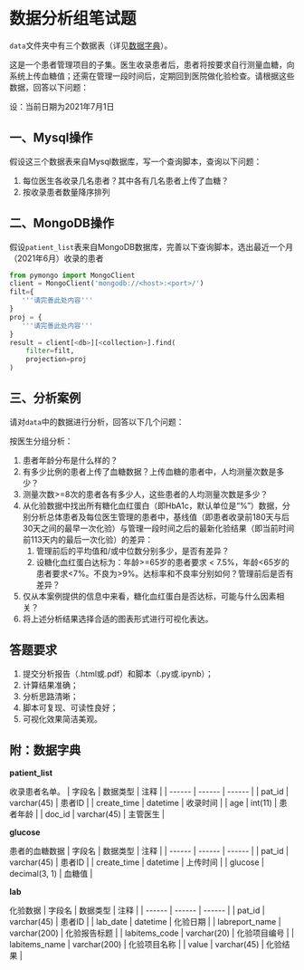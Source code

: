 # 数据分析组笔试题

`data`文件夹中有三个数据表（详见[数据字典](#附数据字典)）。

这是一个患者管理项目的子集。医生收录患者后，患者将按要求自行测量血糖，向系统上传血糖值；还需在管理一段时间后，定期回到医院做化验检查。请根据这些数据，回答以下问题：

设：当前日期为2021年7月1日

## 一、Mysql操作

假设这三个数据表来自Mysql数据库，写一个查询脚本，查询以下问题：
1. 每位医生各收录几名患者？其中各有几名患者上传了血糖？
2. 按收录患者数量降序排列

## 二、MongoDB操作

假设`patient_list`表来自MongoDB数据库，完善以下查询脚本，选出最近一个月（2021年6月）收录的患者

``` python
from pymongo import MongoClient
client = MongoClient('mongodb://<host>:<port>/')
filt={
   '''请完善此处内容'''
}
proj = {
   '''请完善此处内容'''
}
result = client[<db>][<collection>].find(
    filter=filt,
    projection=proj
)
```


## 三、分析案例

请对`data`中的数据进行分析，回答以下几个问题：

按医生分组分析：

1. 患者年龄分布是什么样的？
2. 有多少比例的患者上传了血糖数据？上传血糖的患者中，人均测量次数是多少？
3. 测量次数>=8次的患者各有多少人，这些患者的人均测量次数是多少？   
4. 从化验数据中找出所有糖化血红蛋白（即HbA1c，默认单位是“%”）数据，分别分析总体患者及每位医生管理的患者中，基线值（即患者收录前180天与后30天之间的最早一次化验）与管理一段时间之后的最新化验结果（即当前时间前113天内的最后一次化验）的差异：
   1. 管理前后的平均值和/或中位数分别多少，是否有差异？
   2. 设糖化血红蛋白达标为：年龄>=65岁的患者要求 < 7.5%，年龄<65岁的患者要求<7%。不良为>9%。达标率和不良率分别如何？管理前后是否有差异？
5. 仅从本案例提供的信息中来看，糖化血红蛋白是否达标，可能与什么因素相关？
6. 将上述分析结果选择合适的图表形式进行可视化表达。

## 答题要求

1. 提交分析报告（.html或.pdf）和脚本（.py或.ipynb）；
2. 计算结果准确；
3. 分析思路清晰；
4. 脚本可复现、可读性良好；
5. 可视化效果简洁美观。

## 附：数据字典

**patient_list**

收录患者名单。
| 字段名 | 数据类型 | 注释 |
| ------ | ------ | ------ |
| pat_id | varchar(45) | 患者ID |
| create_time | datetime | 收录时间 |
| age | int(11) | 患者年龄 |
| doc_id | varchar(45) | 主管医生 |

**glucose**

患者的血糖数据
| 字段名 | 数据类型 | 注释 |
| ------ | ------ | ------ |
| pat_id | varchar(45) | 患者ID |
| create_time | datetime | 上传时间 |
| glucose | decimal(3, 1) | 血糖值 |

**lab**

化验数据
| 字段名 | 数据类型 | 注释 |
| ------ | ------ | ------ |
| pat_id | varchar(45) | 患者ID |
| lab_date | datetime | 化验日期 |
| labreport_name | varchar(200) | 化验报告标题 |
| labitems_code | varchar(20) | 化验项目编号 |
| labitems_name | varchar(200) | 化验项目名称 |
| value | varchar(45) | 化验结果 |

